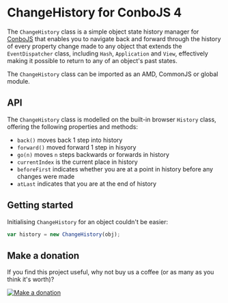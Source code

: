 # ChangeHistory for ConboJS 4

The `ChangeHistory` class is a simple object state history manager for [ConboJS](https://conbo.mesmotronic.com/) that enables you to navigate back and forward through the history of every property change made to any object that extends the `EventDispatcher` class, including `Hash`, `Application` and `View`, effectively making it possible to return to any of an object's past states.

The `ChangeHistory` class can be imported as an AMD, CommonJS or global module.

## API

The `ChangeHistory` class is modelled on the built-in browser `History` class, offering the following properties and methods:

* `back()` moves back 1 step into history
* `forward()` moved forward 1 step in hisyory
* `go(n)` moves `n` steps backwards or forwards in history
* `currentIndex` is the current place in history
* `beforeFirst` indicates whether you are at a point in history before any changes were made
* `atLast` indicates that you are at the end of history

## Getting started

Initialising `ChangeHistory` for an object couldn't be easier:

```javascript
var history = new ChangeHistory(obj);
```

## Make a donation

If you find this project useful, why not buy us a coffee (or as many as you think it's worth)?

[![Make a donation](https://www.paypalobjects.com/en_US/GB/i/btn/btn_donateCC_LG.gif)](http://bit.ly/2GEea6I)
